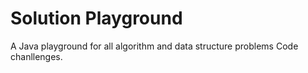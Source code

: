 # Solution Playground
A Java playground for all algorithm and data structure problems 
Code chanllenges. 
